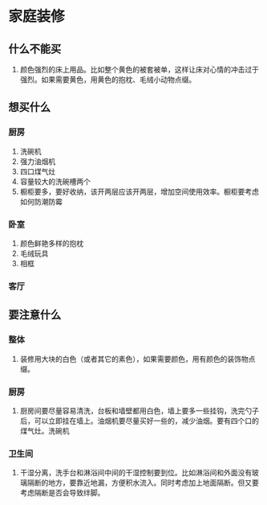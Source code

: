 # 家庭装修

## 什么不能买

1. 颜色强烈的床上用品。比如整个黄色的被套被单，这样让床对心情的冲击过于强烈。如果需要黄色，用黄色的抱枕、毛绒小动物点缀。

## 想买什么

### 厨房

1. 洗碗机
2. 强力油烟机
3. 四口煤气灶
4. 容量较大的洗碗槽两个
5. 橱柜要多，要好收纳，该开两层应该开两层，增加空间使用效率。橱柜要考虑如何防潮防霉

### 卧室

1. 颜色鲜艳多样的抱枕
2. 毛绒玩具
3. 相框

### 客厅

## 要注意什么

### 整体
1. 装修用大块的白色（或者其它的素色），如果需要颜色，用有颜色的装饰物点缀。

### 厨房

1. 厨房间要尽量容易清洗，台板和墙壁都用白色，墙上要多一些挂钩，洗完勺子后，可以立即挂在墙上。油烟机要尽量买好一些的，减少油烟。要有四个口的煤气灶。洗碗机

### 卫生间

1. 干湿分离，洗手台和淋浴间中间的干湿控制要到位。比如淋浴间和外面没有玻璃隔断的地方，要靠近地漏，方便积水流入。同时考虑加上地面隔断。但又要考虑隔断是否会导致绊脚。
